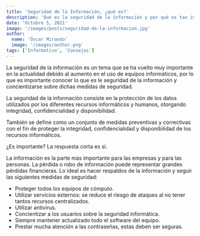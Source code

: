 ```yaml
---
title: 'Seguridad de la Información, ¿qué es?'
description: 'Qué es la seguridad de la información y por qué es tan importante'
date: 'Octubre 5, 2021'
image: '/images/posts/seguridad-de-la-informacion.jpg'
author:
  name: 'Óscar Miranda'
  image: '/images/author.png'
tags: ['Informativo', 'Consejos']
---
```


La seguridad de la información es un tema que se ha vuelto muy importante en la
actualidad debido al aumento en el uso de equipos informáticos, por lo que es
importante conocer lo que es le seguridad de la información y concientizarse sobre
dichas medidas de seguridad.

La seguridad de la información consiste en la protección de los datos utilizados
por los diferentes recursos informáticos y humanos, otorgando integridad,
confidencialidad y disponibilidad.

También se define como un conjunto de medidas preventivas y correctivas con el
fin de proteger la integridad, confidencialidad y disponibilidad de los recursos
informáticos.

¿Es importante? La respuesta corta es sí.

La información es la parte más importante para las empresas y para las personas.
La pérdida o robo de información puede representar grandes pérdidas financieras.
Lo ideal es hacer respaldos de la información y seguir las siguientes medidas de
seguridad:

- Proteger todos los equipos de cómputo.
- Utilizar servicios externos: se reduce el riesgo de ataques al no tener tantos
  recursos centralizados.
- Utilizar antivirus.
- Concientizar a los usuarios sobre la seguridad informática.
- Siempre mantener actualizado todo el software del equipo.
- Prestar mucha atención a las contraseñas, estas deben ser seguras.
